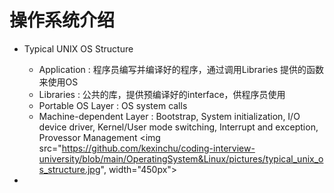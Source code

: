# 操作系统介绍

- Typical UNIX OS Structure
  - Application             : 程序员编写并编译好的程序，通过调用Libraries 提供的函数来使用OS
  - Libraries               : 公共的库，提供预编译好的interface，供程序员使用
  - Portable OS Layer       : OS system calls
  - Machine-dependent Layer : Bootstrap, System initialization, I/O device driver, Kernel/User mode switching, Interrupt and exception, Provessor Management
<img src="https://github.com/kexinchu/coding-interview-university/blob/main/OperatingSystem&Linux/pictures/typical_unix_os_structure.jpg", width="450px">

- 